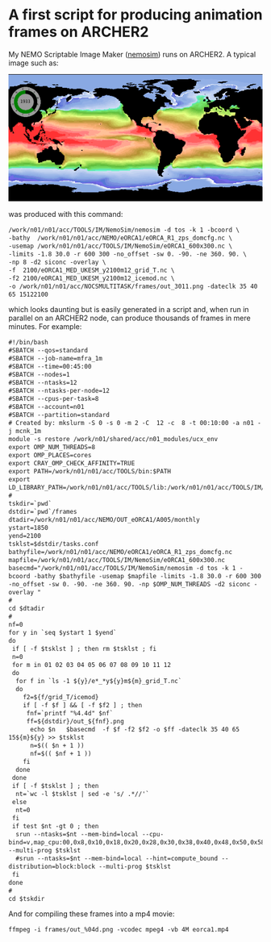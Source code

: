 # A first script for producing animation frames on ARCHER2

My NEMO Scriptable Image Maker
([nemosim](https://accowa.github.io/nemosim_manual)) runs on ARCHER2. A typical
image such as:

![Screenshot](../images/nemosim_example.png)

was produced with this command: 

```
/work/n01/n01/acc/TOOLS/IM/NemoSim/nemosim -d tos -k 1 -bcoord \ 
-bathy  /work/n01/n01/acc/NEMO/eORCA1/eORCA_R1_zps_domcfg.nc \
-usemap /work/n01/n01/acc/TOOLS/IM/NemoSim/eORCA1_600x300.nc \
-limits -1.8 30.0 -r 600 300 -no_offset -sw 0. -90. -ne 360. 90. \
-np 8 -d2 siconc -overlay \
-f  2100/eORCA1_MED_UKESM_y2100m12_grid_T.nc \
-f2 2100/eORCA1_MED_UKESM_y2100m12_icemod.nc \
-o /work/n01/n01/acc/NOCSMULTITASK/frames/out_3011.png -dateclk 35 40 65 15122100
```

which looks daunting but is easily generated in a script and, when run in
parallel on an ARCHER2 node, can produce thousands of frames in mere minutes.
For example:

```
#!/bin/bash
#SBATCH --qos=standard
#SBATCH --job-name=mfra_1m
#SBATCH --time=00:45:00
#SBATCH --nodes=1
#SBATCH --ntasks=12
#SBATCH --ntasks-per-node=12
#SBATCH --cpus-per-task=8
#SBATCH --account=n01
#SBATCH --partition=standard
# Created by: mkslurm -S 0 -s 0 -m 2 -C  12 -c  8 -t 00:10:00 -a n01 -j mcnk_1m
module -s restore /work/n01/shared/acc/n01_modules/ucx_env
export OMP_NUM_THREADS=8
export OMP_PLACES=cores
export CRAY_OMP_CHECK_AFFINITY=TRUE
export PATH=/work/n01/n01/acc/TOOLS/bin:$PATH
export LD_LIBRARY_PATH=/work/n01/n01/acc/TOOLS/lib:/work/n01/n01/acc/TOOLS/IM/lib:$LD_LIBRARY_PATH
#
tskdir=`pwd`
dstdir=`pwd`/frames
dtadir=/work/n01/n01/acc/NEMO/OUT_eORCA1/A005/monthly
ystart=1850
yend=2100
tsklst=$dstdir/tasks.conf
bathyfile=/work/n01/n01/acc/NEMO/eORCA1/eORCA_R1_zps_domcfg.nc
mapfile=/work/n01/n01/acc/TOOLS/IM/NemoSim/eORCA1_600x300.nc
basecmd="/work/n01/n01/acc/TOOLS/IM/NemoSim/nemosim -d tos -k 1 -bcoord -bathy $bathyfile -usemap $mapfile -limits -1.8 30.0 -r 600 300 -no_offset -sw 0. -90. -ne 360. 90. -np $OMP_NUM_THREADS -d2 siconc -overlay "
#
cd $dtadir
#
nf=0
for y in `seq $ystart 1 $yend`
do
 if [ -f $tsklst ] ; then rm $tsklst ; fi
 n=0
 for m in 01 02 03 04 05 06 07 08 09 10 11 12
 do
  for f in `ls -1 ${y}/e*_*y${y}m${m}_grid_T.nc`
  do
    f2=${f/grid_T/icemod}
    if [ -f $f ] && [ -f $f2 ] ; then
     fnf=`printf "%4.4d" $nf`
     ff=${dstdir}/out_${fnf}.png
      echo $n   $basecmd  -f $f -f2 $f2 -o $ff -dateclk 35 40 65 15${m}${y} >> $tsklst
      n=$(( $n + 1 ))
      nf=$(( $nf + 1 ))
    fi
  done
 done
 if [ -f $tsklst ] ; then
  nt=`wc -l $tsklst | sed -e 's/ .*//'`
 else
  nt=0
 fi
 if test $nt -gt 0 ; then
  srun --ntasks=$nt --mem-bind=local --cpu-bind=v,map_cpu:00,0x8,0x10,0x18,0x20,0x28,0x30,0x38,0x40,0x48,0x50,0x58 --multi-prog $tsklst
  #srun --ntasks=$nt --mem-bind=local --hint=compute_bound --distribution=block:block --multi-prog $tsklst
 fi
done
#
cd $tskdir
```

And for compiling these frames into a mp4 movie:
```
ffmpeg -i frames/out_%04d.png -vcodec mpeg4 -vb 4M eorca1.mp4
```
